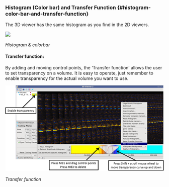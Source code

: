 ### Histogram \(Color bar\) and Transfer Function {#histogram-color-bar-and-transfer-function}

The 3D viewer has the same histogram as you find in the 2D viewers.

![](/assets/006_old2dviewer.png)

_Histogram & colorbar_

#### **Transfer function:**

By adding and moving control points, the ‘Transfer function’ allows the user to set transparency on a volume. It is easy to operate, just remember to enable transparency for the actual volume you want to use.

![](/assets/007_old3dviewer.png)

_Transfer function_


